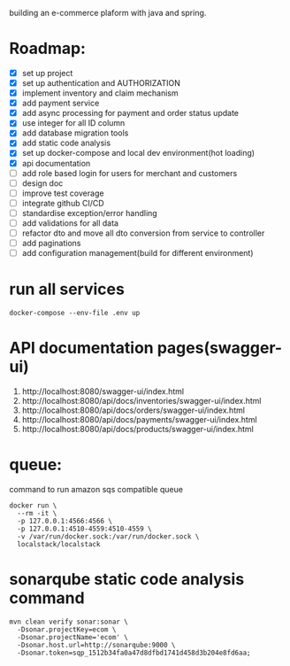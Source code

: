 building an e-commerce plaform with java and spring.

# Roadmap:
- [x] set up project
- [x] set up authentication and AUTHORIZATION 
- [x] implement inventory and claim mechanism
- [x] add payment service
- [x] add async processing for payment and order status update
- [x] use integer for all ID column
- [x] add database migration tools
- [x] add static code analysis
- [x] set up docker-compose and local dev environment(hot loading)
- [x] api documentation
- [ ] add role based login for users for merchant and customers
- [ ] design doc
- [ ] improve test coverage
- [ ] integrate github CI/CD
- [ ] standardise exception/error handling
- [ ] add validations for all data
- [ ] refactor dto and move all dto conversion from service to controller
- [ ] add paginations
- [ ] add configuration management(build for different environment)

# run all services
```
docker-compose --env-file .env up
```

# API documentation pages(swagger-ui)
1. http://localhost:8080/swagger-ui/index.html
2. http://localhost:8080/api/docs/inventories/swagger-ui/index.html
3. http://localhost:8080/api/docs/orders/swagger-ui/index.html
4. http://localhost:8080/api/docs/payments/swagger-ui/index.html
5. http://localhost:8080/api/docs/products/swagger-ui/index.html

# queue:
command to run amazon sqs compatible queue
```
docker run \
  --rm -it \
  -p 127.0.0.1:4566:4566 \
  -p 127.0.0.1:4510-4559:4510-4559 \
  -v /var/run/docker.sock:/var/run/docker.sock \
  localstack/localstack
```

# sonarqube static code analysis command
```
mvn clean verify sonar:sonar \
  -Dsonar.projectKey=ecom \
  -Dsonar.projectName='ecom' \
  -Dsonar.host.url=http://sonarqube:9000 \
  -Dsonar.token=sqp_1512b34fa0a47d8dfbd1741d458d3b204e8fd6aa;
```